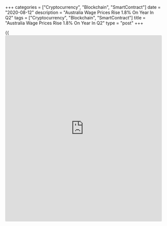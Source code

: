 +++
categories = ["Cryptocurrency", "Blockchain", "SmartContract"]
date = "2020-08-12"
description = "Australia Wage Prices Rise 1.8% On Year In Q2"
tags = ["Cryptocurrency", "Blockchain", "SmartContract"]
title = "Australia Wage Prices Rise 1.8% On Year In Q2"
type = "post"
+++

{{<iframe id="large-banner" src="https://www.bounty.group/#slide=22.0" width="100%" height="600" scrolling="no" style="border: 0px solid rgb(216, 221, 230); border-radius: 3px;">}}

Wage prices in Australia were up 1.8 percent on year in the second
quarter of 2020, the Australian Bureau of Statistics said on Wednesday.

That was shy of expectations for 1.9 percent and down from 2.1 percent
in the three months prior.

On a seasonally adjusted quarterly basis, wage prices rose 0.2 percent -
also missing forecasts for 0.3 percent and down from 0.5 percent in the
previous three months.

Private sector wages gained 0.1 percent on quarter and 1.7 percent on
year, while public sector wages climbed 0.6 percent on quarter and 2.1
percent on year.

For comments and feedback [contact](https://www.playgroundfx.com/contact/): editorial@rtt[news](https://www.letsplayfx.com/blog/forex-news-website/).com

[Economic News][1]

 **What parts of the world are seeing the best (and worst) economic
performances lately? Click[here][2] to check out our [Econ Scorecard][2]
and find out! See up-to-the-moment [ranking](https://www.playgroundfx.com/blog/crypto-exchange-ranking/)s for the best and worst
performers in [GDP][3], [unemployment rate][4], [inflation][5] and much
more.**

   1. www.rtt[news](https://www.letsplayfx.com/blog/forex-news-website/).com/Content/EconomicNews.aspx
   2. www.rtt[news](https://www.letsplayfx.com/blog/forex-news-website/).com/economic-scorecard/world-rank/PPI/highest-performance.aspx
   3. www.rtt[news](https://www.letsplayfx.com/blog/forex-news-website/).com/economic-scorecard/world-rank/GDP/highest-performance.aspx
   4. www.rtt[news](https://www.letsplayfx.com/blog/forex-news-website/).com/economic-scorecard/world-rank/unemployment-rate/lowest-performance.aspx
   5. www.rtt[news](https://www.letsplayfx.com/blog/forex-news-website/).com/economic-scorecard/world-rank/CPI/highest-performance.aspx